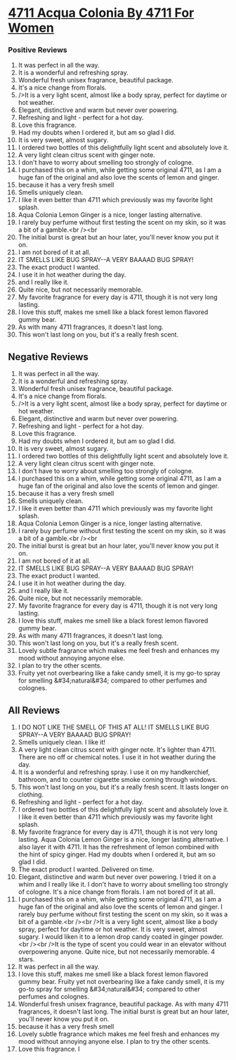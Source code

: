 # [4711 Acqua Colonia By 4711 For Women](https://products.checkmycream.com/products/4711-Acqua-Colonia-By-4711-For-Women.html)

### Positive Reviews

<ol>
      <li>It was perfect in all the way.</li>
      <li>It is a wonderful and refreshing spray.</li>
      <li>Wonderful fresh unisex fragrance, beautiful package.</li>
      <li>It&#x27;s a nice change from florals.</li>
      <li>/&gt;It is a very light scent, almost like a body spray, perfect for daytime or hot weather.</li>
      <li>Elegant, distinctive and warm but never over powering.</li>
      <li>Refreshing and light - perfect for a hot day.</li>
      <li>Love this fragrance.</li>
      <li>Had my doubts when I ordered it, but am so glad I did.</li>
      <li>It is very sweet, almost sugary.</li>
      <li>I ordered two bottles of this delightfully light scent and absolutely love it.  </li>
      <li>A very light clean citrus scent with ginger note.  </li>
      <li>I don&#x27;t have to worry about smelling too strongly of cologne.</li>
      <li>I purchased this on a whim, while getting some original 4711, as I am a huge fan of the original and also love the scents of lemon and ginger.</li>
      <li>because it has a very fresh smell</li>
      <li>Smells uniquely clean.</li>
      <li>I like it even better than 4711 which previously was my favorite light splash.</li>
      <li>Aqua Colonia Lemon Ginger is a nice, longer lasting alternative.  </li>
      <li>I rarely buy perfume without first testing the scent on my skin, so it was a bit of a gamble.&lt;br /&gt;&lt;br</li>
      <li>The initial burst is great but an hour later, you&#x27;ll never know you put it on.</li>
      <li>I am not bored of it at all.</li>
      <li>IT SMELLS LIKE BUG SPRAY--A VERY BAAAAD BUG SPRAY!</li>
      <li>The exact product I wanted.</li>
      <li>I use it in hot weather during the day.</li>
      <li>and I really like it.</li>
      <li>Quite nice, but not necessarily memorable.</li>
      <li>My favorite fragrance for every day is 4711, though it is not very long lasting.  </li>
      <li>I love this stuff, makes me smell like a black forest lemon flavored gummy bear.</li>
      <li>As with many 4711 fragrances, it doesn&#x27;t last long.</li>
      <li>This won&#x27;t last long on you, but it&#x27;s a really fresh scent.</li>
</ol>


<h2>Negative Reviews</h2>
<ol>
<li> It was perfect in all the way.</li>
<li> It is a wonderful and refreshing spray.</li>
<li> Wonderful fresh unisex fragrance, beautiful package.</li>
<li> It&#x27;s a nice change from florals.</li>
<li> /&gt;It is a very light scent, almost like a body spray, perfect for daytime or hot weather.</li>
<li> Elegant, distinctive and warm but never over powering.</li>
<li> Refreshing and light - perfect for a hot day.</li>
<li> Love this fragrance.</li>
<li> Had my doubts when I ordered it, but am so glad I did.</li>
<li> It is very sweet, almost sugary.</li>
<li> I ordered two bottles of this delightfully light scent and absolutely love it.  </li>
<li> A very light clean citrus scent with ginger note.  </li>
<li> I don&#x27;t have to worry about smelling too strongly of cologne.</li>
<li> I purchased this on a whim, while getting some original 4711, as I am a huge fan of the original and also love the scents of lemon and ginger.</li>
<li> because it has a very fresh smell</li>
<li> Smells uniquely clean.</li>
<li> I like it even better than 4711 which previously was my favorite light splash.</li>
<li> Aqua Colonia Lemon Ginger is a nice, longer lasting alternative.  </li>
<li> I rarely buy perfume without first testing the scent on my skin, so it was a bit of a gamble.&lt;br /&gt;&lt;br</li>
<li> The initial burst is great but an hour later, you&#x27;ll never know you put it on.</li>
<li> I am not bored of it at all.</li>
<li> IT SMELLS LIKE BUG SPRAY--A VERY BAAAAD BUG SPRAY!</li>
<li> The exact product I wanted.</li>
<li> I use it in hot weather during the day.</li>
<li> and I really like it.</li>
<li> Quite nice, but not necessarily memorable.</li>
<li> My favorite fragrance for every day is 4711, though it is not very long lasting.  </li>
<li> I love this stuff, makes me smell like a black forest lemon flavored gummy bear.</li>
<li> As with many 4711 fragrances, it doesn&#x27;t last long.</li>
<li> This won&#x27;t last long on you, but it&#x27;s a really fresh scent.</li>
<li> Lovely subtle fragrance which makes me feel fresh and enhances my mood without annoying anyone else.  </li>
<li> I plan to try the other scents.</li>
<li> Fruity yet not overbearing like a fake candy smell, it is my go-to spray for smelling &amp;#34;natural&amp;#34; compared to other perfumes and colognes.</li>
</ol>

<h2>All Reviews</h2>

<ol>
    <li> I DO NOT LIKE THE SMELL OF THIS AT ALL! IT SMELLS LIKE BUG SPRAY--A VERY BAAAAD BUG SPRAY!</li>
    <li> Smells uniquely clean. I like it!</li>
    <li> A very light clean citrus scent with ginger note.  It&#x27;s lighter than 4711.  There are no off or chemical notes.  I use it in hot weather during the day.</li>
    <li> It is a wonderful and refreshing spray. I use it on my handkerchief,  bathroom,  and to counter cigarette smoke coming through windows.</li>
    <li> This won&#x27;t last long on you, but it&#x27;s a really fresh scent. It lasts longer on clothing.</li>
    <li> Refreshing and light - perfect for a hot day.</li>
    <li> I ordered two bottles of this delightfully light scent and absolutely love it.  I like it even better than 4711 which previously was my favorite light splash.</li>
    <li> My favorite fragrance for every day is 4711, though it is not very long lasting.  Aqua Colonia Lemon Ginger is a nice, longer lasting alternative.  I also layer it with 4711.  It has the refreshment of lemon combined with the hint of spicy ginger.  Had my doubts when I ordered it, but am so glad I did.</li>
    <li> The exact product I wanted. Delivered on time.</li>
    <li> Elegant, distinctive and warm but never over powering. I tried it on a whim and I really like it. I don&#x27;t have to worry about smelling too strongly of cologne. It&#x27;s a nice change from florals. I am not bored of it at all.</li>
    <li> I purchased this on a whim, while getting some original 4711, as I am a huge fan of the original and also love the scents of lemon and ginger. I rarely buy perfume without first testing the scent on my skin, so it was a bit of a gamble.&lt;br /&gt;&lt;br /&gt;It is a very light scent, almost like a body spray, perfect for daytime or hot weather. It is very sweet, almost sugary. I would liken it to a lemon drop candy coated in ginger powder.&lt;br /&gt;&lt;br /&gt;It is the type of scent you could wear in an elevator without overpowering anyone. Quite nice, but not necessarily memorable. 4 stars.</li>
    <li> It was perfect in all the way.</li>
    <li> I love this stuff, makes me smell like a black forest lemon flavored gummy bear. Fruity yet not overbearing like a fake candy smell, it is my go-to spray for smelling &amp;#34;natural&amp;#34; compared to other perfumes and colognes.</li>
    <li> Wonderful fresh unisex fragrance, beautiful package. As with many 4711 fragrances, it doesn&#x27;t last long. The initial burst is great but an hour later, you&#x27;ll never know you put it on.</li>
    <li> because it has a very fresh smell</li>
    <li> Lovely subtle fragrance which makes me feel fresh and enhances my mood without annoying anyone else.  I plan to try the other scents.</li>
    <li> Love this fragrance. I</li>
</ol>




